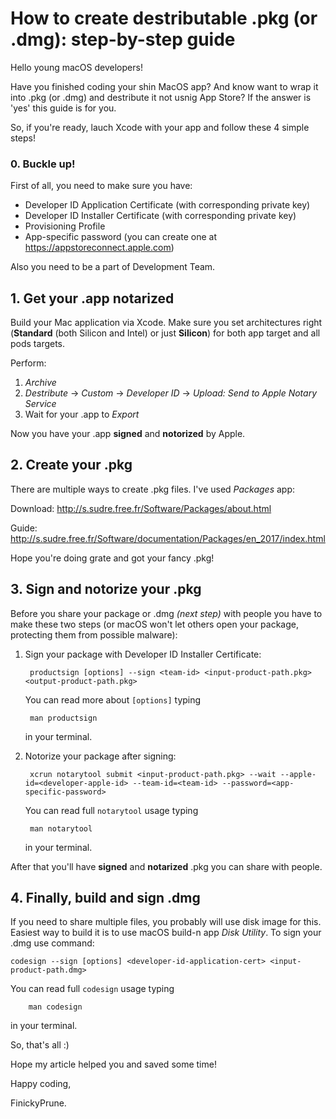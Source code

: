 # How to create destributable .pkg (or .dmg): step-by-step guide

Hello young macOS developers! 

Have you finished coding your shin MacOS app? And know want to wrap it into .pkg (or .dmg) and destribute it not usnig App Store? If the answer is 'yes' this guide is for you.

So, if you're ready, lauch Xcode with your app and follow these 4 simple steps!

### 0. Buckle up!

 First of all, you need to make sure you have:
- Developer ID Application Certificate (with corresponding private key)
- Developer ID Installer Certificate (with corresponding private key)
- Provisioning Profile
- App-specific password (you can create one at https://appstoreconnect.apple.com)
    
Also you need to be a part of Development Team.

## 1. Get your .app notarized

Build your Mac application via Xcode. Make sure you set architectures right (**Standard** (both Silicon and Intel) or just **Silicon**) for both app target and all pods targets.

Perform: 
1. *Archive*
2. *Destribute* -> *Custom* -> *Developer ID* -> *Upload: Send to Apple Notary Service*
3. Wait for your .app to *Export*
    
Now you have your .app **signed** and **notorized** by Apple.

## 2. Create your .pkg

There are multiple ways to create .pkg files. I've used *Packages* app:

Download: http://s.sudre.free.fr/Software/Packages/about.html



Guide: http://s.sudre.free.fr/Software/documentation/Packages/en_2017/index.html
    
Hope you're doing grate and got your fancy .pkg!

## 3. Sign and notorize your .pkg

Before you share your package or .dmg *(next step)* with people you have to make these two steps (or macOS won't let others open your package, protecting them from possible malware):
1. Sign your package with Developer ID Installer Certificate:
    
        productsign [options] --sign <team-id> <input-product-path.pkg> <output-product-path.pkg>

    You can read more about `[options]` typing

        man productsign
    
    in your terminal.
    
2. Notorize your package after signing:
    
        xcrun notarytool submit <input-product-path.pkg> --wait --apple-id=<developer-apple-id> --team-id=<team-id> --password=<app-specific-password>

    You can read full `notarytool` usage typing 

        man notarytool
    
    in your terminal.

After that you'll have **signed** and **notarized** .pkg you can share with people. 

## 4. Finally, build and sign .dmg

If you need to share multiple files, you probably will use disk image for this. Easiest way to build it is to use macOS build-n app *Disk Utility*. To sign your .dmg use command:

    codesign --sign [options] <developer-id-application-cert> <input-product-path.dmg>

You can read full `codesign` usage typing

        man codesign

in your terminal.


So, that's all :) 

Hope my article helped you and saved some time!

Happy coding,

FinickyPrune.
